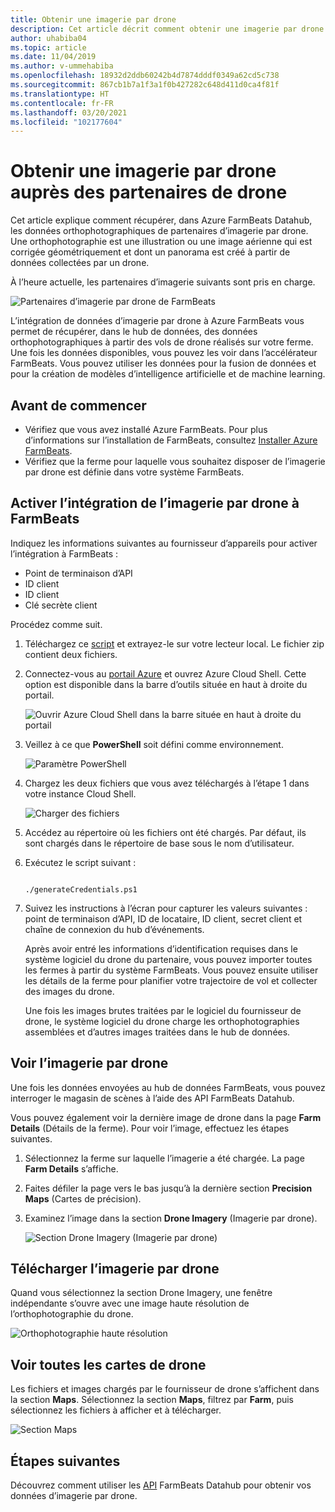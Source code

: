```yaml
---
title: Obtenir une imagerie par drone
description: Cet article décrit comment obtenir une imagerie par drone auprès des partenaires.
author: uhabiba04
ms.topic: article
ms.date: 11/04/2019
ms.author: v-ummehabiba
ms.openlocfilehash: 18932d2ddb60242b4d7874dddf0349a62cd5c738
ms.sourcegitcommit: 867cb1b7a1f3a1f0b427282c648d411d0ca4f81f
ms.translationtype: HT
ms.contentlocale: fr-FR
ms.lasthandoff: 03/20/2021
ms.locfileid: "102177604"
---
```

# <a name="get-drone-imagery-from-drone-partners"></a>Obtenir une imagerie par drone auprès des partenaires de drone

Cet article explique comment récupérer, dans Azure FarmBeats Datahub, les données orthophotographiques de partenaires d’imagerie par drone. Une orthophotographie est une illustration ou une image aérienne qui est corrigée géométriquement et dont un panorama est créé à partir de données collectées par un drone.

À l’heure actuelle, les partenaires d’imagerie suivants sont pris en charge.

  ![Partenaires d’imagerie par drone de FarmBeats](./media/get-drone-imagery-from-drone-partner/drone-partner-1.png)

L’intégration de données d’imagerie par drone à Azure FarmBeats vous permet de récupérer, dans le hub de données, des données orthophotographiques à partir des vols de drone réalisés sur votre ferme. Une fois les données disponibles, vous pouvez les voir dans l’accélérateur FarmBeats. Vous pouvez utiliser les données pour la fusion de données et pour la création de modèles d’intelligence artificielle et de machine learning.

## <a name="before-you-begin"></a>Avant de commencer

  - Vérifiez que vous avez installé Azure FarmBeats. Pour plus d’informations sur l’installation de FarmBeats, consultez [Installer Azure FarmBeats](install-azure-farmbeats.md).
  - Vérifiez que la ferme pour laquelle vous souhaitez disposer de l’imagerie par drone est définie dans votre système FarmBeats.

## <a name="enable-drone-imagery-integration-with-farmbeats"></a>Activer l’intégration de l’imagerie par drone à FarmBeats

Indiquez les informations suivantes au fournisseur d’appareils pour activer l’intégration à FarmBeats :
 - Point de terminaison d’API
 - ID client
 - ID client
 - Clé secrète client

Procédez comme suit.

1. Téléchargez ce [script](https://aka.ms/farmbeatspartnerscript) et extrayez-le sur votre lecteur local. Le fichier zip contient deux fichiers.
2. Connectez-vous au [portail Azure](https://portal.azure.com/) et ouvrez Azure Cloud Shell. Cette option est disponible dans la barre d’outils située en haut à droite du portail.

    ![Ouvrir Azure Cloud Shell dans la barre située en haut à droite du portail](./media/get-drone-imagery-from-drone-partner/navigation-bar-1.png)

3. Veillez à ce que **PowerShell** soit défini comme environnement.

    ![Paramètre PowerShell](./media/get-drone-imagery-from-drone-partner/power-shell-new-1.png)

4. Chargez les deux fichiers que vous avez téléchargés à l’étape 1 dans votre instance Cloud Shell.

    ![Charger des fichiers](./media/get-drone-imagery-from-drone-partner/power-shell-two-1.png)

5. Accédez au répertoire où les fichiers ont été chargés. Par défaut, ils sont chargés dans le répertoire de base sous le nom d’utilisateur.
6. Exécutez le script suivant :

    ```azurepowershell-interactive

    ./generateCredentials.ps1

    ```

7. Suivez les instructions à l’écran pour capturer les valeurs suivantes : point de terminaison d’API, ID de locataire, ID client, secret client et chaîne de connexion du hub d’événements.

    Après avoir entré les informations d’identification requises dans le système logiciel du drone du partenaire, vous pouvez importer toutes les fermes à partir du système FarmBeats. Vous pouvez ensuite utiliser les détails de la ferme pour planifier votre trajectoire de vol et collecter des images du drone.

    Une fois les images brutes traitées par le logiciel du fournisseur de drone, le système logiciel du drone charge les orthophotographies assemblées et d’autres images traitées dans le hub de données.

## <a name="view-drone-imagery"></a>Voir l’imagerie par drone

Une fois les données envoyées au hub de données FarmBeats, vous pouvez interroger le magasin de scènes à l’aide des API FarmBeats Datahub.

Vous pouvez également voir la dernière image de drone dans la page **Farm Details** (Détails de la ferme). Pour voir l’image, effectuez les étapes suivantes.

1. Sélectionnez la ferme sur laquelle l’imagerie a été chargée. La page **Farm Details** s’affiche.
2. Faites défiler la page vers le bas jusqu’à la dernière section **Precision Maps** (Cartes de précision).
3. Examinez l’image dans la section **Drone Imagery** (Imagerie par drone).

    ![Section Drone Imagery (Imagerie par drone)](./media/get-drone-imagery-from-drone-partner/drone-imagery-1.png)

## <a name="download-drone-imagery"></a>Télécharger l’imagerie par drone

Quand vous sélectionnez la section Drone Imagery, une fenêtre indépendante s’ouvre avec une image haute résolution de l’orthophotographie du drone.

![Orthophotographie haute résolution](./media/get-drone-imagery-from-drone-partner/download-drone-imagery-1.png)

## <a name="view-all-drone-maps"></a>Voir toutes les cartes de drone

Les fichiers et images chargés par le fournisseur de drone s’affichent dans la section **Maps**. Sélectionnez la section **Maps**, filtrez par **Farm**, puis sélectionnez les fichiers à afficher et à télécharger.

  ![Section Maps](./media/get-drone-imagery-from-drone-partner/view-drone-maps-1.png)

## <a name="next-steps"></a>Étapes suivantes

Découvrez comment utiliser les [API](rest-api-in-azure-farmbeats.md) FarmBeats Datahub pour obtenir vos données d’imagerie par drone.
